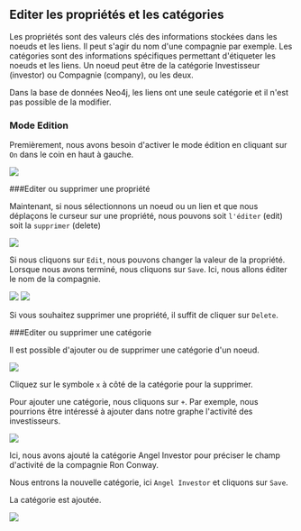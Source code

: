 ## Editer les propriétés et les catégories

Les propriétés sont des valeurs clés des informations stockées dans les noeuds et les liens. Il peut s'agir du nom d'une compagnie par exemple. Les catégories sont des informations spécifiques permettant d'étiqueter les noeuds et les liens. Un noeud peut être de la catégorie Investisseur (investor) ou Compagnie (company), ou les deux.


<div class="alert alert-info">
    Dans la base de données Neo4j, les liens ont une seule catégorie et il n'est pas possible de la modifier. 
</div>

### Mode Edition

Premièrement, nous avons besoin d'activer le mode édition en cliquant sur ```On``` dans le coin en haut à gauche.

![](https://github.com/Linkurious/linkurious-enterprise-manual/raw/master/en/edit/E1.png)

###Editer ou supprimer une propriété

Maintenant, si nous sélectionnons un noeud ou un lien et que nous déplaçons le curseur sur une propriété, nous pouvons soit ```l'éditer``` (edit) soit la ```supprimer``` (delete)

![](https://github.com/Linkurious/linkurious-enterprise-manual/raw/master/en/edit/E2.png)

Si nous cliquons sur  ```Edit```, nous pouvons changer la valeur de la propriété. 
Lorsque nous avons terminé, nous cliquons sur ```Save```. Ici, nous allons éditer le nom de la compagnie.

![](https://github.com/Linkurious/linkurious-enterprise-manual/raw/master/en/edit/E3.png)
![](https://github.com/Linkurious/linkurious-enterprise-manual/raw/master/en/edit/E4.png)

Si vous souhaitez supprimer une propriété, il suffit de cliquer sur  ```Delete```.

###Editer ou supprimer une catégorie

Il est possible d'ajouter ou de supprimer une catégorie d'un noeud.

![](https://github.com/Linkurious/linkurious-enterprise-manual/raw/master/en/edit/E5.png)

Cliquez sur le symbole ```x``` à côté de la catégorie pour la supprimer. 

Pour ajouter une catégorie, nous cliquons sur ```+```. Par exemple, nous pourrions être intéressé à ajouter dans notre graphe l'activité des investisseurs. 

![](https://github.com/Linkurious/linkurious-enterprise-manual/raw/master/en/edit/E6.png)

Ici, nous avons ajouté la catégorie Angel Investor pour préciser le champ d'activité de la compagnie Ron Conway.

Nous entrons la nouvelle catégorie, ici  ```Angel Investor``` et cliquons sur ```Save```.

La catégorie est ajoutée.

![](https://github.com/Linkurious/linkurious-enterprise-manual/raw/master/en/edit/E7.png)




